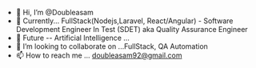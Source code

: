 - 👋 Hi, I’m @Doubleasam
- 👀 Currently... FullStack(Nodejs,Laravel, React/Angular) - Software Development Engineer In Test (SDET) aka Quality Assurance Engineer 
- 🌱 Future -- Artificial Intelligence ... 
- 💞️ I’m looking to collaborate on ...FullStack, QA Automation
- 📫 How to reach me ... doubleasam92@gmail.com

<!---
Doubleasam/Doubleasam is a ✨ special ✨ repository because its `README.md` (this file) appears on your GitHub profile.
You can click the Preview link to take a look at your changes.
--->
